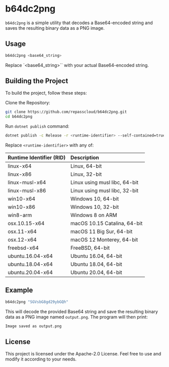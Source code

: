 # b64dc2png

`b64dc2png` is a simple utility that decodes a Base64-encoded string and saves the resulting binary data as a PNG image.

## Usage

```bash
b64dc2png <base64_string>
```

Replace `<base64_string>`` with your actual Base64-encoded string.

## Building the Project

To build the project, follow these steps:

Clone the Repository:

```bash
git clone https://github.com/repasscloud/b64dc2png.git
cd b64dc2png
```

Run `dotnet publish` command:

```bash
dotnet publish -c Release -r <runtime-identifier> --self-contained=true /p:PublishSingleFile=true /p:PublishTrimmed=true
```

Replace `<runtime-identifier>` with any of:

| Runtime Identifier (RID) | Description |
|:-------------------------|:------------|
| linux-x64 | Linux, 64-bit |
| linux-x86 | Linux, 32-bit |
| linux-musl-x64 | Linux using musl libc, 64-bit |
| linux-musl-x86 | Linux using musl libc, 32-bit |
| win10-x64 | Windows 10, 64-bit |
| win10-x86 | Windows 10, 32-bit |
| win8-arm | Windows 8 on ARM |
| osx.10.15-x64 | macOS 10.15 Catalina, 64-bit |
| osx.11-x64 | macOS 11 Big Sur, 64-bit |
| osx.12-x64 | macOS 12 Monterey, 64-bit |
| freebsd-x64 | FreeBSD, 64-bit |
| ubuntu.16.04-x64 | Ubuntu 16.04, 64-bit |
| ubuntu.18.04-x64 | Ubuntu 18.04, 64-bit |
| ubuntu.20.04-x64 | Ubuntu 20.04, 64-bit |

## Example
```bash
b64dc2png "SGVsbG8gd29ybGQh"
```

This will decode the provided Base64 string and save the resulting binary data as a PNG image named `output.png`. The program will then print:

```bash
Image saved as output.png
```

## License

This project is licensed under the Apache-2.0 License. Feel free to use and modify it according to your needs.